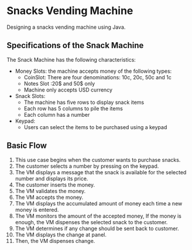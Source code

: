 # Snacks Vending Machine
Designing a snacks vending machine using Java.

## Specifications of the Snack Machine
The Snack Machine has the following characteristics:
* Money Slots: the machine accepts money of the following types:
  * CoinSlot: There are four denominations: 10c, 20c, 50c and 1c 
  * Notes Slot :20$ and 50$ only
  * Machine only accepts USD currency
* Snack Slots: 
  * The machine has five rows to display snack items
  * Each row has 5 columns to pile the items
  * Each column has a number
* Keypad:
  * Users can select the items to be purchased using a keypad

## Basic Flow
1.	This use case begins when the customer wants to purchase snacks.
2.	The customer selects a number by pressing on the keypad. 
3.	The VM displays a message that the snack is available for the selected number and displays its price.
4.	The customer inserts the money.
5. The VM validates the money.
6.	The VM accepts the money. 
7.	The VM displays the accumulated amount of money each time a new money is entered.
8.	The VM monitors the amount of the accepted money, If the money is enough, the VM dispenses the selected snack to the customer. 
9.	The VM determines if any change should be sent back to customer.
10.	The VM displays the change at panel. 
11.	Then, the VM dispenses change.
